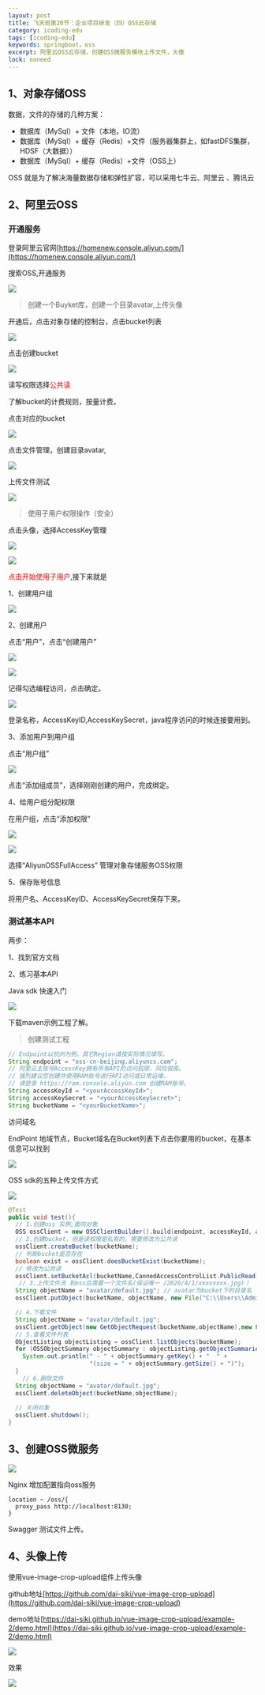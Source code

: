 ```yaml
---
layout: post
title: 飞天班第20节：企业项目研发（四）OSS云存储
category: icoding-edu
tags: [icoding-edu]
keywords: springboot，oss
excerpt: 阿里云OSS云存储，创建OSS微服务模块上传文件，头像
lock: noneed
---
```


## 1、对象存储OSS

数据，文件的存储的几种方案：

- 数据库（MySql）+ 文件（本地，IO流）
- 数据库（MySql）+ 缓存（Redis）+文件（服务器集群上，如fastDFS集群，HDSF（大数据））
- 数据库（MySql）+ 缓存（Redis）+文件（OSS上）

OSS 就是为了解决海量数据存储和弹性扩容，可以采用七牛云、阿里云 、腾讯云



## 2、阿里云OSS

### 开通服务

登录阿里云官网[https://homenew.console.aliyun.com/](https://homenew.console.aliyun.com/)

搜索OSS,开通服务

![](/assets/images/2020/icoding/project-build/ali/ali-oss.gif)



> 创建一个Buyket库，创建一个目录avatar,上传头像

开通后，点击对象存储的控制台，点击bucket列表

![](/assets/images/2020/icoding/project-build/ali/ali-oss-bucket.gif)

点击创建bucket

![](/assets/images/2020/icoding/project-build/ali/ali-oss-bucket-create.gif)

读写权限选择<font color="red">公共读</font>

了解bucket的计费规则，按量计费。

点击对应的bucket

![](/assets/images/2020/icoding/project-build/ali/ali-oss-bucket-manage.gif)

点击文件管理，创建目录avatar,

![](/assets/images/2020/icoding/project-build/ali/ali-oss-bucket-fold-create.gif)

上传文件测试

![](/assets/images/2020/icoding/project-build/ali/ali-oss-bucket-upload-file.gif)



> 使用子用户权限操作（安全）

点击头像，选择AccessKey管理

![](/assets/images/2020/icoding/project-build/ali/ali-sub-access-key.gif)

![](/assets/images/2020/icoding/project-build/ali/ali-use-sub-access.gif)

<font color="red">点击开始使用子用户</font>,接下来就是

1、创建用户组

![](/assets/images/2020/icoding/project-build/ali/ali-create-sub-group.gif)

2、创建用户

点击“用户”，点击“创建用户”

![](/assets/images/2020/icoding/project-build/ali/ali-create-sub-user.gif)

![](/assets/images/2020/icoding/project-build/ali/ali-create-sub-user2.gif)

记得勾选编程访问，点击确定。

![](/assets/images/2020/icoding/project-build/ali/ali-create-sub-user3.gif)

登录名称，AccessKeyID,AccessKeySecret，java程序访问的时候连接要用到。

3、添加用户到用户组

点击“用户组”

![](/assets/images/2020/icoding/project-build/ali/ali-bind-user-group.gif)

点击“添加组成员”，选择刚刚创建的用户，完成绑定。

4、给用户组分配权限

在用户组，点击“添加权限”

![](/assets/images/2020/icoding/project-build/ali/ali-group-previge.gif)

![](/assets/images/2020/icoding/project-build/ali/ali-group-previge2.gif)

选择“AliyunOSSFullAccess” 管理对象存储服务OSS权限

5、保存账号信息

 将用户名、AccessKeyID、AccessKeySecret保存下来。



### 测试基本API

两步：

1、找到官方文档

2、练习基本API

Java sdk 快速入门

![](/assets/images/2020/icoding/project-build/ali/ali-oss-api-test.gif)

下载maven示例工程了解。

> 创建测试工程

```java
// Endpoint以杭州为例，其它Region请按实际情况填写。
String endpoint = "oss-cn-beijing.aliyuncs.com";
// 阿里云主账号AccessKey拥有所有API的访问权限，风险很高。
// 强烈建议您创建并使用RAM账号进行API访问或日常运维，
// 请登录 https://ram.console.aliyun.com 创建RAM账号。
String accessKeyId = "<yourAccessKeyId>";
String accessKeySecret = "<yourAccessKeySecret>";
String bucketName = "<yourBucketName>";
```

访问域名

EndPoint 地域节点，Bucket域名在Bucket列表下点击你要用的bucket，在基本信息可以找到

![](/assets/images/2020/icoding/project-build/ali/ali-oss-endpoint.gif)

OSS sdk的五种上传文件方式

![](/assets/images/2020/icoding/project-build/ali/ali-oss-api-uploadfile-method.gif)





```java
@Test
public void test(){
  // 1.创建oss 实例,面向对象
  OSS ossClient = new OSSClientBuilder().build(endpoint, accessKeyId, accessKeySecret);
  // 2.创建bucket，但是读权限是私有的，需要修改为公共读
  ossClient.createBucket(bucketName);
  // 判断bucket是否存在
  boolean exist = ossClient.doesBucketExist(bucketName);
  // 修改为公共读
  ossClient.setBucketAcl(bucketName,CannedAccessControlList.PublicRead);
   // 3.上传文件流 到oss后需要一个文件名(保证唯一 /2020/4/1/xxxxxxxx.jpg)！
  String objectName = "avatar/default.jpg"; // avatar为bucket下的目录名
  ossClient.putObject(bucketName, objectName, new File("C:\\Users\\Administrator\\Desktop\\dafault.jpg"));

  // 4.下载文件
  String objectName = "avatar/default.jpg";
  ossClient.getObject(new GetObjectRequest(bucketName,objectName),new File("a.jpg"));
  // 5.查看文件列表
  ObjectListing objectListing = ossClient.listObjects(bucketName);
  for (OSSObjectSummary objectSummary : objectListing.getObjectSummaries()) 	{
    System.out.println(" - " + objectSummary.getKey() + "  " +
                       "(size = " + objectSummary.getSize() + ")");
  }
	// 6.删除文件
  String objectName = "avatar/default.jpg";
  ossClient.deleteObject(bucketName,objectName);
  
  // 关闭对象
  ossClient.shutdown();
}
```



## 3、创建OSS微服务

![](/assets/images/2020/icoding/project-build/jude-edu-oss.gif)

Nginx 增加配置指向oss服务

```nginx
location ~ /oss/{
  proxy_pass http://localhost:8130;
}
```

Swagger 测试文件上传。

## 4、头像上传

使用vue-image-crop-upload组件上传头像

github地址[https://github.com/dai-siki/vue-image-crop-upload](https://github.com/dai-siki/vue-image-crop-upload)

demo地址[https://dai-siki.github.io/vue-image-crop-upload/example-2/demo.html](https://dai-siki.github.io/vue-image-crop-upload/example-2/demo.html)

![](/assets/images/2020/icoding/project-build/upload-image.gif)

效果

![](/assets/images/2020/icoding/project-build/upload-image2.gif)
